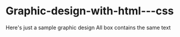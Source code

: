 # Graphic-design-with-html---css
Here's just a sample graphic design
All box contains the same text
